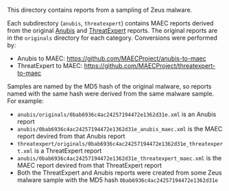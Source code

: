 This directory contains reports from a sampling of Zeus malware.

Each subdirectory (`anubis`, `threatexpert`) contains MAEC reports derived from the original [Anubis](https://anubis.iseclab.org/) and [ThreatExpert](http://threatexpert.com/) reports. The original reports are in the `originals` directory for each category. Conversions were performed by:

* Anubis to MAEC: https://github.com/MAECProject/anubis-to-maec
* ThreatExpert to MAEC: https://github.com/MAECProject/threatexpert-to-maec

Samples are named by the MD5 hash of the original malware, so reports named with the same hash were derived from the same malware sample. For example:

* `anubis/originals/0bab6936c4ac24257194472e1362d31e.xml` is an Anubis report
* `anubis/0bab6936c4ac24257194472e1362d31e_anubis_maec.xml` is the MAEC report devired from that Anubis report
* `threatexpert/originals/0bab6936c4ac24257194472e1362d31e_threatexpert.xml` is a ThreatExpert report
* `anubis/0bab6936c4ac24257194472e1362d31e_threatexpert_maec.xml` is the MAEC report devired from that ThreatExpert report
* Both the ThreatExpert and Anubis reports were created from some Zeus malware sample with the MD5 hash `0bab6936c4ac24257194472e1362d31e`
